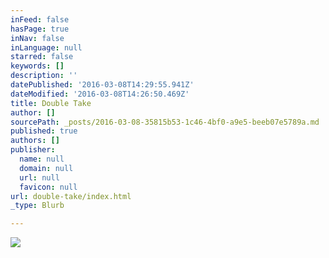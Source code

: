```yaml
---
inFeed: false
hasPage: true
inNav: false
inLanguage: null
starred: false
keywords: []
description: ''
datePublished: '2016-03-08T14:29:55.941Z'
dateModified: '2016-03-08T14:26:50.469Z'
title: Double Take
author: []
sourcePath: _posts/2016-03-08-35815b53-1c46-4bf0-a9e5-beeb07e5789a.md
published: true
authors: []
publisher:
  name: null
  domain: null
  url: null
  favicon: null
url: double-take/index.html
_type: Blurb

---
```

![](https://the-grid-user-content.s3-us-west-2.amazonaws.com/0d34fb54-05a1-408a-887a-85e6af8a5e87.jpg)